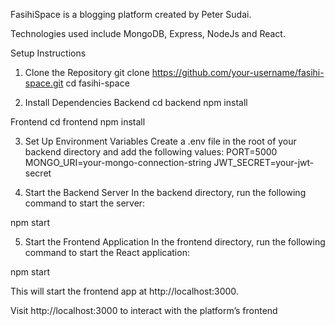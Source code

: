 FasihiSpace is a blogging platform created by Peter Sudai.

Technologies used include MongoDB, Express, NodeJs and React.

Setup Instructions
1. Clone the Repository
git clone https://github.com/your-username/fasihi-space.git
cd fasihi-space

2. Install Dependencies
Backend
cd backend
npm install

Frontend
cd frontend
npm install

3. Set Up Environment Variables
Create a .env file in the root of your backend directory and add the following values:
PORT=5000
MONGO_URI=your-mongo-connection-string
JWT_SECRET=your-jwt-secret

4. Start the Backend Server
In the backend directory, run the following command to start the server:

npm start

5. Start the Frontend Application
In the frontend directory, run the following command to start the React application:

npm start

This will start the frontend app at http://localhost:3000.

Visit http://localhost:3000 to interact with the platform’s frontend
